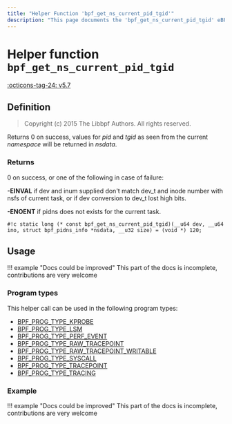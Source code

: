 ```yaml
---
title: "Helper Function 'bpf_get_ns_current_pid_tgid'"
description: "This page documents the 'bpf_get_ns_current_pid_tgid' eBPF helper function, including its definition, usage, program types that can use it, and examples."
---
```

# Helper function `bpf_get_ns_current_pid_tgid`

<!-- [FEATURE_TAG](bpf_get_ns_current_pid_tgid) -->
[:octicons-tag-24: v5.7](https://github.com/torvalds/linux/commit/b4490c5c4e023f09b7d27c9a9d3e7ad7d09ea6bf)
<!-- [/FEATURE_TAG] -->

## Definition

> Copyright (c) 2015 The Libbpf Authors. All rights reserved.


<!-- [HELPER_FUNC_DEF] -->
Returns 0 on success, values for _pid_ and _tgid_ as seen from the current _namespace_ will be returned in _nsdata_.

### Returns

0 on success, or one of the following in case of failure:

**-EINVAL** if dev and inum supplied don't match dev_t and inode number with nsfs of current task, or if dev conversion to dev_t lost high bits.

**-ENOENT** if pidns does not exists for the current task.

`#!c static long (* const bpf_get_ns_current_pid_tgid)(__u64 dev, __u64 ino, struct bpf_pidns_info *nsdata, __u32 size) = (void *) 120;`
<!-- [/HELPER_FUNC_DEF] -->

## Usage

!!! example "Docs could be improved"
    This part of the docs is incomplete, contributions are very welcome

### Program types

This helper call can be used in the following program types:

<!-- DO NOT EDIT MANUALLY -->
<!-- [HELPER_FUNC_PROG_REF] -->
 * [BPF_PROG_TYPE_KPROBE](../program-type/BPF_PROG_TYPE_KPROBE.md)
 * [BPF_PROG_TYPE_LSM](../program-type/BPF_PROG_TYPE_LSM.md)
 * [BPF_PROG_TYPE_PERF_EVENT](../program-type/BPF_PROG_TYPE_PERF_EVENT.md)
 * [BPF_PROG_TYPE_RAW_TRACEPOINT](../program-type/BPF_PROG_TYPE_RAW_TRACEPOINT.md)
 * [BPF_PROG_TYPE_RAW_TRACEPOINT_WRITABLE](../program-type/BPF_PROG_TYPE_RAW_TRACEPOINT_WRITABLE.md)
 * [BPF_PROG_TYPE_SYSCALL](../program-type/BPF_PROG_TYPE_SYSCALL.md)
 * [BPF_PROG_TYPE_TRACEPOINT](../program-type/BPF_PROG_TYPE_TRACEPOINT.md)
 * [BPF_PROG_TYPE_TRACING](../program-type/BPF_PROG_TYPE_TRACING.md)
<!-- [/HELPER_FUNC_PROG_REF] -->

### Example

!!! example "Docs could be improved"
    This part of the docs is incomplete, contributions are very welcome
